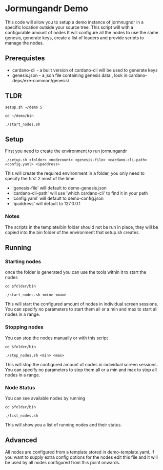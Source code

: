 # Jormungandr Demo

This code will allow you to setup a demo instance of jormnugndr in a specific location outside your source tree.
This script will with a configurable amount of nodes
It will configure all the nodes to use the same genesis, generate keys, create a list of leaders and provide scripts to manage the nodes.

## Prerequistes

* cardano-cli - a built version of cardano-cli will be used to generate keys
* genesis.json - a json file containing genesis data , look in cardano-deps/exe-common/genesis/

## TLDR

`setup.sh ~/demo 5 `

`cd ~/demo/bin `

`./start_nodes.sh `

## Setup

First you need to create the environment to run jormungandr

`./setup.sh <folder> <nodecount> <genesis-file> <cardano-cli-path> <config.yaml> <ipaddress>`

This will create the required environment in a folder, you only need to specify
the first 2 most of the time. 

* 'genesis-file' will default to demo-genesis.json
* 'cardano-cli-path' will use 'which cardano-cli' to find it in your path
* 'config.yaml'  will default to demo-config.json
* 'ipaddress' will default to 127.0.0.1

### Notes

The scripts in the template/bin folder should not be run in place, they will be copied
into the bin folder of the environment that setup.sh creates. 

## Running 

### Starting nodes

once the folder is generated you can use the tools within it to start the nodes

`cd $folder/bin`

`./start_nodes.sh <min> <max>`

This will start the configured amount of nodes in individual screen sessions.
You can specify no parameters to start them all or a min and max to start all nodes in a range. 

### Stopping nodes

You can stop the nodes manually or with this script

`cd $folder/bin`

`./stop_nodes.sh <min> <max>`

This will stop the configured amount of nodes in individual screen sessions.
You can specify no parameters to stop them all or a min and max to stop all nodes in a range.


### Node Status

You can see available nodes by running

`cd $folder/bin`

`./list_nodes.sh`

This will show you a list of running nodes and their status.

## Advanced

All nodes are configured from a template stored in demo-template.yaml.
If you want to supply extra config options for the nodes edit this file
and it will be used by all nodes configured from this point onwards.

